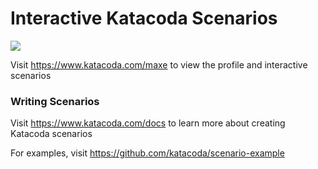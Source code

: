 # Interactive Katacoda Scenarios

[![](http://shields.katacoda.com/katacoda/maxe/count.svg)](https://www.katacoda.com/maxe "Get your profile on Katacoda.com")

Visit https://www.katacoda.com/maxe to view the profile and interactive scenarios

### Writing Scenarios
Visit https://www.katacoda.com/docs to learn more about creating Katacoda scenarios

For examples, visit https://github.com/katacoda/scenario-example
